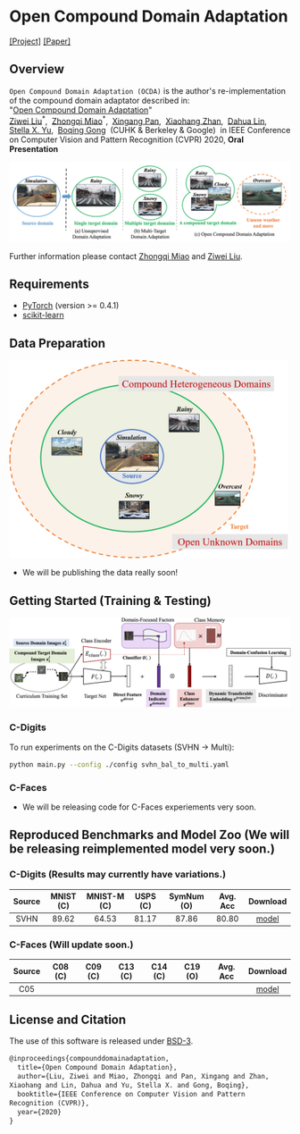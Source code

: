 # Open Compound Domain Adaptation

[[Project]](https://liuziwei7.github.io/projects/CompoundDomain.html) [[Paper]](https://arxiv.org/abs/1909.03403)

## Overview
`Open Compound Domain Adaptation (OCDA)` is the author's re-implementation of the compound domain adaptator described in:  
"[Open Compound Domain Adaptation](https://arxiv.org/abs/1909.03403)"   
[Ziwei Liu](https://liuziwei7.github.io/)<sup>\*</sup>,&nbsp; [Zhongqi Miao](https://github.com/zhmiao)<sup>\*</sup>,&nbsp; [Xingang Pan](https://xingangpan.github.io/),&nbsp; [Xiaohang Zhan](https://xiaohangzhan.github.io/),&nbsp; [Dahua Lin](http://dahua.me/),&nbsp; [Stella X. Yu](https://www1.icsi.berkeley.edu/~stellayu/),&nbsp; [Boqing Gong](http://boqinggong.info/)&nbsp; (CUHK & Berkeley & Google)&nbsp; 
in IEEE Conference on Computer Vision and Pattern Recognition (CVPR) 2020, **Oral Presentation**

<img src='./assets/intro.png' width=900>

Further information please contact [Zhongqi Miao](mailto:zhongqi.miao@berkeley.edu) and [Ziwei Liu](https://liuziwei7.github.io/).

## Requirements
* [PyTorch](https://pytorch.org/) (version >= 0.4.1)
* [scikit-learn](https://scikit-learn.org/stable/)

## Data Preparation

<img src='./assets/dataset.png' width=500>

* We will be publishing the data really soon!

## Getting Started (Training & Testing)

<img src='./assets/pipeline.png' width=900>

### C-Digits

To run experiments on the C-Digits datasets (SVHN -> Multi):
```bash
python main.py --config ./config svhn_bal_to_multi.yaml
```

### C-Faces

* We will be releasing code for C-Faces experiements very soon.

## Reproduced Benchmarks and Model Zoo (We will be releasing reimplemented model very soon.)

### C-Digits (Results may currently have variations.)

|  Source  |    MNIST (C)   |  MNIST-M (C)  |   USPS (C)  |  SymNum (O)  |   Avg. Acc   |      Download      |
| :------: | :------------: | :-----------: | :---------: | :----------: | :----------: | :----------------: |
|   SVHN   |      89.62     |     64.53     |    81.17    |    87.86     |    80.80     |      [model]()     |

### C-Faces (Will update soon.)

|  Source  |    C08 (C)   |    C09 (C)  |    C13 (C)  |    C14 (C)  |    C19 (O)  |   Avg. Acc   |      Download      |
| :------: | :----------: | :---------: | :---------: | :---------: | :---------: | :----------: | :----------------: |
|   C05    |              |             |             |             |             |              |      [model]()     |

## License and Citation
The use of this software is released under [BSD-3](https://github.com/zhmiao/OpenCompoundDomainAdaptation-OCDA/blob/master/LICENSE).
```
@inproceedings{compounddomainadaptation,
  title={Open Compound Domain Adaptation},
  author={Liu, Ziwei and Miao, Zhongqi and Pan, Xingang and Zhan, Xiaohang and Lin, Dahua and Yu, Stella X. and Gong, Boqing},
  booktitle={IEEE Conference on Computer Vision and Pattern Recognition (CVPR)},
  year={2020}
}
```
